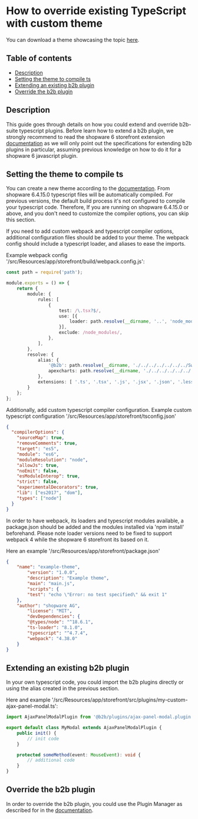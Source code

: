 # How to override existing TypeScript with custom theme

You can download a theme showcasing the topic [here](/products/editions/enterprise-edition/b2b-suite/example-plugins/B2bOverrideTsPlugin.zip).

## Table of contents

* [Description](#description)
* [Setting the theme to compile ts](#setting-the-theme-to-compile-ts)
* [Extending an existing b2b plugin](#extending-an-existing-b2b-plugin)
* [Override the b2b plugin](#override-the-b2b-plugin)

## Description

This guide goes through details on how you could extend and override b2b-suite typescript plugins.
Before learn how to extend a b2b plugin, we strongly recommend to read the shopware 6 storefront extension
[documentation](https://developer.shopware.com/docs/guides/plugins/plugins/storefront/override-existing-javascript) as we will only point
out the specifications for extending b2b plugins in particular, assuming previous knowledge on how to do it for a
shopware 6 javascript plugin.

## Setting the theme to compile ts

You can create a new theme according to the [documentation](https://developer.shopware.com/docs/guides/plugins/themes/create-a-theme).
From shopware 6.4.15.0 typescript files will be automatically compiled. For previous versions, the default build process it's
not configured to compile your typescript code. Therefore, If you are running on shopware 6.4.15.0 or above,
and you don't need to customize the compiler options, you can skip this section.

If you need to add custom webpack and typescript compiler options, additional configuration files should be added to your theme.
The webpack config should include a typescript loader, and aliases to ease the imports.

Example webpack config '<PluginName>/src/Resources/app/storefront/build/webpack.config.js':

```typescript
const path = require('path');

module.exports = () => {
    return {
        module: {
            rules: [
                {
                    test: /\.tsx?$/,
                    use: [{
                        loader: path.resolve(__dirname, '..', 'node_modules', 'ts-loader')
                    }],
                    exclude: /node_modules/,
                },
            ],
        },
        resolve: {
            alias: {
                '@b2b': path.resolve(__dirname, './../../../../../../SwagB2bPlatform/SwagB2bPlatform/Resources/app/storefront/src/js'),
                apexcharts: path.resolve(__dirname, './../../../../../../SwagB2bPlatform/SwagB2bPlatform/Resources/app/storefront/node_modules/apexcharts')
            },
            extensions: [ '.ts', '.tsx', '.js', '.jsx', '.json', '.less', '.sass', '.scss', '.twig' ]
        }
    };
};
```

Additionally, add custom typescript compiler configuration.
Example custom typescript configuration '<PluginName>/src/Resources/app/storefront/tsconfig.json'

```json
{
  "compilerOptions": {
    "sourceMap": true,
    "removeComments": true,
    "target": "es5",
    "module": "es6",
    "moduleResolution": "node",
    "allowJs": true,
    "noEmit": false,
    "esModuleInterop": true,
    "strict": false,
    "experimentalDecorators": true,
    "lib": ["es2017", "dom"],
    "types": ["node"]
  }
}
```

In order to have webpack, its loaders and typescript modules available, a package.json should be added and the modules
installed via 'npm install' beforehand.
Please note loader versions need to be fixed to support webpack 4 while the shopware 6 storefront its based on it.

Here an example '<PluginName>/src/Resources/app/storefront/package.json'

```json
{
    "name": "example-theme",
        "version": "1.0.0",
        "description": "Example theme",
        "main": "main.js",
        "scripts": {
        "test": "echo \"Error: no test specified\" && exit 1"
    },
    "author": "shopware AG",
        "license": "MIT",
        "devDependencies": {
        "@types/node": "^18.6.1",
        "ts-loader": "8.1.0",
        "typescript": "^4.7.4",
        "webpack": "4.38.0"
    }
}
```

## Extending an existing b2b plugin

In your own typescript code, you could import the b2b plugins directly or using the alias created in the previous section.

Here and example '<PluginName>/src/Resources/app/storefront/src/plugins/my-custom-ajax-panel-modal.ts':

```typescript
import AjaxPanelModalPlugin from '@b2b/plugins/ajax-panel-modal.plugin';

export default class MyModal extends AjaxPanelModalPlugin {
    public init() {
        // init code
    }

    protected someMethod(event: MouseEvent): void {
        // additional code
    }
}
```

## Override the b2b plugin

In order to override the b2b plugin, you could use the Plugin Manager as described for in the
[documentation](https://developer.shopware.com/docs/guides/plugins/plugins/storefront/override-existing-javascript).
